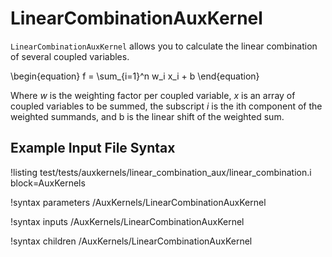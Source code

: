 # LinearCombinationAuxKernel

`LinearCombinationAuxKernel` allows you to calculate the linear combination of several coupled variables.

\begin{equation}
  f = \sum_{i=1}^n w_i x_i + b
\end{equation}

Where $w$ is the weighting factor per coupled variable, $x$ is an array of coupled variables to be summed, the subscript $i$ is the ith component of the weighted summands, and b is the linear shift of the weighted sum.



## Example Input File Syntax

!listing test/tests/auxkernels/linear_combination_aux/linear_combination.i block=AuxKernels

!syntax parameters /AuxKernels/LinearCombinationAuxKernel

!syntax inputs /AuxKernels/LinearCombinationAuxKernel

!syntax children /AuxKernels/LinearCombinationAuxKernel
